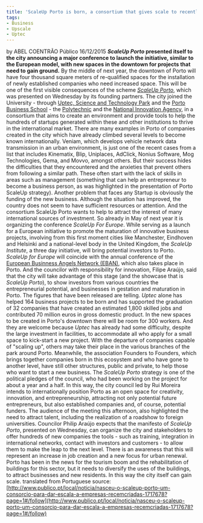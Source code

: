 ```yaml
---
title: 'ScaleUp Porto is born, a consortium that gives scale to recently created businesses'
tags: 
- Business
- Upscale
- Uptec
---
```


by ABEL COENTRÃO Público 16/12/2015 **_ScaleUp Porto_ presented itself to the city announcing a major conference to launch the initiative, similar to the European model, with new spaces in the downtown for projects that need to gain ground.** By the middle of next year, the downtown of Porto will have four thousand square meters of re-qualified spaces for the installation of newly established companies who need increased space. This will be one of the first visible consequences of the scheme _[ScaleUp Porto](http://www.scaleupporto.pt/)_, which was presented on Wednesday by its founding partners. The city joined the University - through [Uptec, Science and Technology Park](http://uptec.up.pt/en) and the [Porto Business School](https://www.pbs.up.pt/?page_id=147) - the [Polytechnic](https://www.ipp.pt/) and the [National Innovation Agency](http://aninov.pt/), in a consortium that aims to create an environment and provide tools to help the hundreds of startups generated within these and other institutions to thrive in the international market. There are many examples in Porto of companies created in the city which have already climbed several levels to become known internationally. Veniam, which develops vehicle network data transmission in an urban environment, is just one of the recent cases from a list that includes Kinematix, Blip, Uniplaces, AdClick, Nonius Software, Mog Technologies, Gema, and Movvo, amongst others. But their success hides the difficulties that they encountered and the anxieties that prevent others from following a similar path. These often start with the lack of skills in areas such as management (something that can help an entrepreneur to become a business person, as was highlighted in the presentation of Porto ScaleUp strategy). Another problem that faces any Startup is obviously the funding of the new business. Although the situation has improved, the country does not seem to have sufficient resources or attention. And the consortium ScaleUp Porto wants to help to attract the interest of many international sources of investment. So already in May of next year it is organizing the conference _ScaleUp For Europe_. While serving as a launch for a European initiative to promote the maturation of innovative business projects, involving from this first moment cities like Manchester, Eindhoven and Helsinki and a national-level body in the United Kingdom, the _ScaleUp Institute_, a three day initiative, will bring potential investors to Porto. _ScaleUp for Europe_ will coincide with the annual conference of the [European Businness Angels Network (EBAN)](http://www.eban.org/), which also takes place in Porto. And the councilor with responsibility for innovation, Filipe Araújo, said that the city will take advantage of this stage (and the showcase that is _ScaleUp Porto_), to show investors from various countries the entrepreneurial potential, and businesses in gestation and maturation in Porto. The figures that have been released are telling. _Uptec_ alone has helped 164 business projects to be born and has supported the graduation of 32 companies that have created an estimated 1,800 skilled jobs and contributed 70 million euros in gross domestic product. In the new spaces to be created in Porto's downtown there will be room for 300 workers. And they are welcome because _Uptec_ has already had some difficulty, despite the large investment in facilities, to accommodate all who apply for a small space to kick-start a new project. With the departure of companies capable of "scaling up", others may take their place in the various branches of the park around Porto. Meanwhile, the association Founders to Founders, which brings together companies born in this ecosystem and who have gone to another level, have still other structures, public and private, to help those who want to start a new business. The _ScaleUp Porto_ strategy is one of the political pledges of the council, who had been working on the project for about a year and a half. In this way, the city council led by Rui Moreira intends to internationally position Porto as an open space for creativity, innovation, and entrepreneurship, attracting not only potential future entrepreneurs, but also established companies and, of course, potential funders. The audience of the meeting this afternoon, also highlighted the need to attract talent, including the realization of a roadshow to foreign universities. Councilor Philip Araújo expects that the manifesto of _ScaleUp Porto_, presented on Wednesday, can organize the city and stakeholders to offer hundreds of new companies the tools - such as training, integration in international networks, contact with investors and customers - to allow them to make the leap to the next level. There is an awareness that this will represent an increase in job creation and a new focus for urban renewal. Porto has been in the news for the tourism boom and the rehabilitation of buildings for this sector, but it needs to diversify the uses of the buildings, to attract businesses and new residents. In this way the city itself can gain scale. translated from Portuguese source: [http://www.publico.pt/local/noticia/nasceu-o-scaleup-porto-um-consorcio-para-dar-escala-a-empresas-recemcriadas-1717678?page=1#/follow](http://www.publico.pt/local/noticia/nasceu-o-scaleup-porto-um-consorcio-para-dar-escala-a-empresas-recemcriadas-1717678?page=1#/follow)